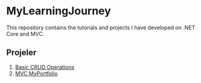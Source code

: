 # MyLearningJourney

This repository contains the tutorials and projects I have developed on .NET Core and MVC.

## Projeler

1. [Basic CRUD Operations](./01-BasicCRUDOperations)
2. [MVC MyPortfolio](./02-MyPortfolio)